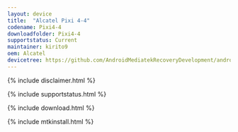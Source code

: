 ```yaml
---
layout: device
title:  "Alcatel Pixi 4-4"
codename: Pixi4-4
downloadfolder: Pixi4-4
supportstatus: Current
maintainer: kirito9
oem: Alcatel
devicetree: https://github.com/AndroidMediatekRecoveryDevelopment/android_device_alcatel_4034
---
```


{% include disclaimer.html %}

{% include supportstatus.html %}

{% include download.html %}

{% include mtkinstall.html %}